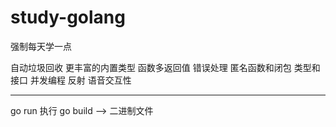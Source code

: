 # study-golang
强制每天学一点


自动垃圾回收
更丰富的内置类型
函数多返回值
错误处理
匿名函数和闭包
类型和接口
并发编程
反射
语音交互性

-----------
go run   执行
go build  --> 二进制文件